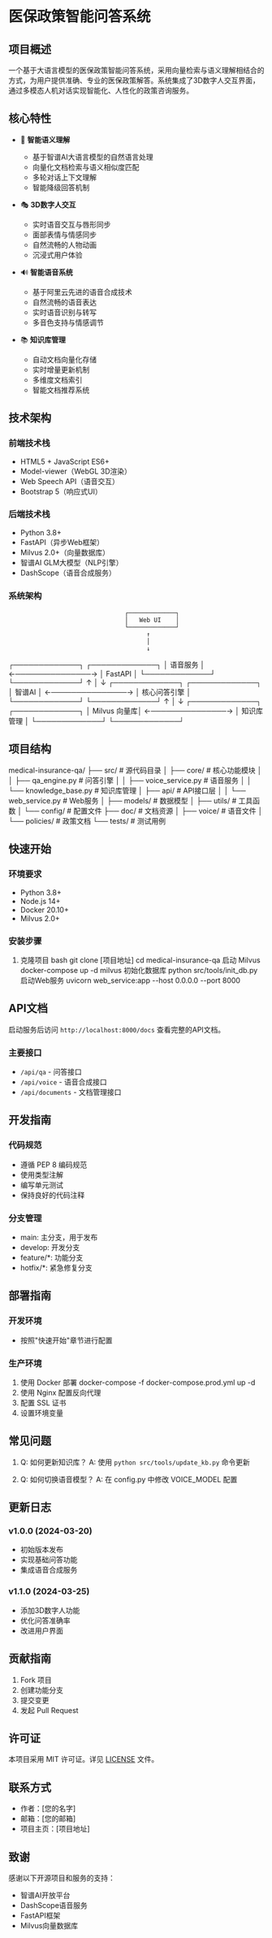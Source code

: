 # 医保政策智能问答系统

## 项目概述

一个基于大语言模型的医保政策智能问答系统，采用向量检索与语义理解相结合的方式，为用户提供准确、专业的医保政策解答。系统集成了3D数字人交互界面，通过多模态人机对话实现智能化、人性化的政策咨询服务。

## 核心特性

- 🧠 **智能语义理解**
  - 基于智谱AI大语言模型的自然语言处理
  - 向量化文档检索与语义相似度匹配
  - 多轮对话上下文理解
  - 智能降级回答机制

- 🎭 **3D数字人交互**
  - 实时语音交互与唇形同步
  - 面部表情与情感同步
  - 自然流畅的人物动画
  - 沉浸式用户体验

- 🔊 **智能语音系统**
  - 基于阿里云先进的语音合成技术
  - 自然流畅的语音表达
  - 实时语音识别与转写
  - 多音色支持与情感调节

- 📚 **知识库管理**
  - 自动文档向量化存储
  - 实时增量更新机制
  - 多维度文档索引
  - 智能文档推荐系统

## 技术架构

### 前端技术栈
- HTML5 + JavaScript ES6+
- Model-viewer（WebGL 3D渲染）
- Web Speech API（语音交互）
- Bootstrap 5（响应式UI）

### 后端技术栈
- Python 3.8+
- FastAPI（异步Web框架）
- Milvus 2.0+（向量数据库）
- 智谱AI GLM大模型（NLP引擎）
- DashScope（语音合成服务）

### 系统架构

                                    ┌─────────────┐
                                    │   Web UI    │
                                    └─────────────┘
                                          ↑
                                          │
                                          ↓
┌─────────────┐                   ┌─────────────┐
│  语音服务    │ ←───────────────→ │  FastAPI    │
└─────────────┘                   └─────────────┘
                                          ↑
                                          │
                                          ↓
┌─────────────┐                   ┌─────────────┐
│  智谱AI     │ ←───────────────→ │ 核心问答引擎 │
└─────────────┘                   └─────────────┘
                                          ↑
                                          │
                                          ↓
┌─────────────┐                   ┌─────────────┐
│ Milvus 向量库│ ←───────────────→ │ 知识库管理   │
└─────────────┘                   └─────────────┘

## 项目结构
medical-insurance-qa/
├── src/ # 源代码目录
│ ├── core/ # 核心功能模块
│ │ ├── qa_engine.py # 问答引擎
│ │ ├── voice_service.py # 语音服务
│ │ └── knowledge_base.py # 知识库管理
│ ├── api/ # API接口层
│ │ └── web_service.py # Web服务
│ ├── models/ # 数据模型
│ ├── utils/ # 工具函数
│ └── config/ # 配置文件
├── doc/ # 文档资源
│ ├── voice/ # 语音文件
│ └── policies/ # 政策文档
└── tests/ # 测试用例
## 快速开始

### 环境要求
- Python 3.8+
- Node.js 14+
- Docker 20.10+
- Milvus 2.0+

### 安装步骤

1. 克隆项目
bash
git clone [项目地址]
cd medical-insurance-qa
启动 Milvus
docker-compose up -d milvus
初始化数据库
python src/tools/init_db.py
启动Web服务
uvicorn web_service:app --host 0.0.0.0 --port 8000
## API文档

启动服务后访问 `http://localhost:8000/docs` 查看完整的API文档。

### 主要接口
- `/api/qa` - 问答接口
- `/api/voice` - 语音合成接口
- `/api/documents` - 文档管理接口

## 开发指南

### 代码规范
- 遵循 PEP 8 编码规范
- 使用类型注解
- 编写单元测试
- 保持良好的代码注释

### 分支管理
- main: 主分支，用于发布
- develop: 开发分支
- feature/*: 功能分支
- hotfix/*: 紧急修复分支

## 部署指南

### 开发环境
- 按照"快速开始"章节进行配置

### 生产环境
1. 使用 Docker 部署
docker-compose -f docker-compose.prod.yml up -d
2. 使用 Nginx 配置反向代理
3. 配置 SSL 证书
4. 设置环境变量

## 常见问题

1. Q: 如何更新知识库？
   A: 使用 `python src/tools/update_kb.py` 命令更新

2. Q: 如何切换语音模型？
   A: 在 config.py 中修改 VOICE_MODEL 配置

## 更新日志

### v1.0.0 (2024-03-20)
- 初始版本发布
- 实现基础问答功能
- 集成语音合成服务

### v1.1.0 (2024-03-25)
- 添加3D数字人功能
- 优化问答准确率
- 改进用户界面

## 贡献指南

1. Fork 项目
2. 创建功能分支
3. 提交变更
4. 发起 Pull Request

## 许可证

本项目采用 MIT 许可证。详见 [LICENSE](LICENSE) 文件。

## 联系方式

- 作者：[您的名字]
- 邮箱：[您的邮箱]
- 项目主页：[项目地址]

## 致谢

感谢以下开源项目和服务的支持：
- 智谱AI开放平台
- DashScope语音服务
- FastAPI框架
- Milvus向量数据库